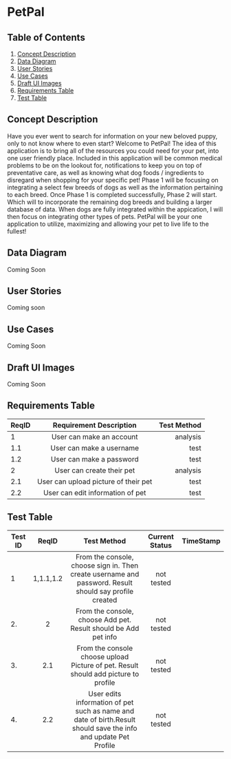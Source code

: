 # PetPal

## Table of Contents

1. [Concept Description](https://github.com/Mills923/PetPal_Project/blob/main/README.md#concept-description)
2. [Data Diagram](https://github.com/Mills923/PetPal_Project/blob/main/README.md#data-diagram)
3. [User Stories](https://github.com/Mills923/PetPal_Project/blob/main/README.md#user-stories)
4. [Use Cases](https://github.com/Mills923/PetPal_Project/blob/main/README.md#use-cases)
5. [Draft UI Images](https://github.com/Mills923/PetPal_Project/blob/main/README.md#draft-ui-images)
6. [Requirements Table](https://github.com/Mills923/PetPal_Project/blob/main/README.md#requirements-table) 
7. [Test Table](https://github.com/Mills923/PetPal_Project/blob/main/README.md#test-table) 

## Concept Description
Have you ever went to search for information on your new beloved puppy, only to not know where to even start? Welcome to PetPal! The idea of this application is to bring all of the resources you could need for your pet, into one user friendly place. Included in this application will be common medical problems to be on the lookout for, notifications to keep you on top of preventative care, as well as knowing what dog foods / ingredients to disregard when shopping for your specific pet! Phase 1 will be focusing on integrating a select few breeds of dogs as well as the information pertaining to each breed. Once Phase 1 is completed successfully, Phase 2 will start. Which will to incorporate the remaining dog breeds and building a larger database of data. When dogs are fully integrated within the appication, I will then focus on integrating other types of pets. PetPal will be your one application to utilize, maximizing and allowing your pet to live life to the fullest!

## Data Diagram
Coming Soon

## User Stories
Coming soon

## Use Cases
Coming Soon

## Draft UI Images
Coming Soon

## Requirements Table
|ReqID  |Requirement Description   | Test Method |
|-------|:------------------------:|------------:|
|1|User can make an account| analysis|
|1.1|User can make a username|test|
|1.2|User can make a password|test|
|2|User can create their pet|analysis|
|2.1|User can upload picture of their pet|test|
|2.2|User can edit information of pet|test|

## Test Table
|Test ID  |ReqID   | Test Method | Current Status | TimeStamp |
|-------|:--------:|:-----------:|:--------------:|----------:|
|1|1,1.1,1.2|From the console, choose sign in. Then create username and password. Result should say profile created|not tested| |
|2.|2|From the console, choose Add pet. Result should be Add pet info|not tested| |
|3.|2.1|From the console choose upload Picture of pet. Result should add picture to profile|not tested| |
|4.|2.2|User edits information of pet such as name and date of birth.Result should save the info and update Pet Profile|not tested| |

